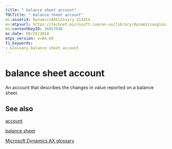 ```yaml
---
title: " balance sheet account"
TOCTitle: " balance sheet account"
ms:assetid: DynamicsAXGlossary.213814
ms:mtpsurl: https://technet.microsoft.com/en-us/library/dynamicsaxglossary.213814(v=AX.60)
ms:contentKeyID: 36057698
ms.date: 08/25/2014
mtps_version: v=AX.60
f1_keywords:
- Glossary.balance sheet account
---
```


# balance sheet account

An account that describes the changes in value reported on a balance sheet.

## See also

[account](account.md)

[balance sheet](balance-sheet.md)

[Microsoft Dynamics AX glossary](glossary/microsoft-dynamics-ax-glossary.md)

  


